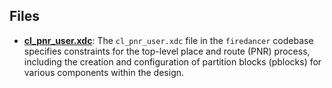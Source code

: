 
## Files
- **[cl_pnr_user.xdc](constraints/cl_pnr_user.xdc.driver.md)**: The `cl_pnr_user.xdc` file in the `firedancer` codebase specifies constraints for the top-level place and route (PNR) process, including the creation and configuration of partition blocks (pblocks) for various components within the design.

